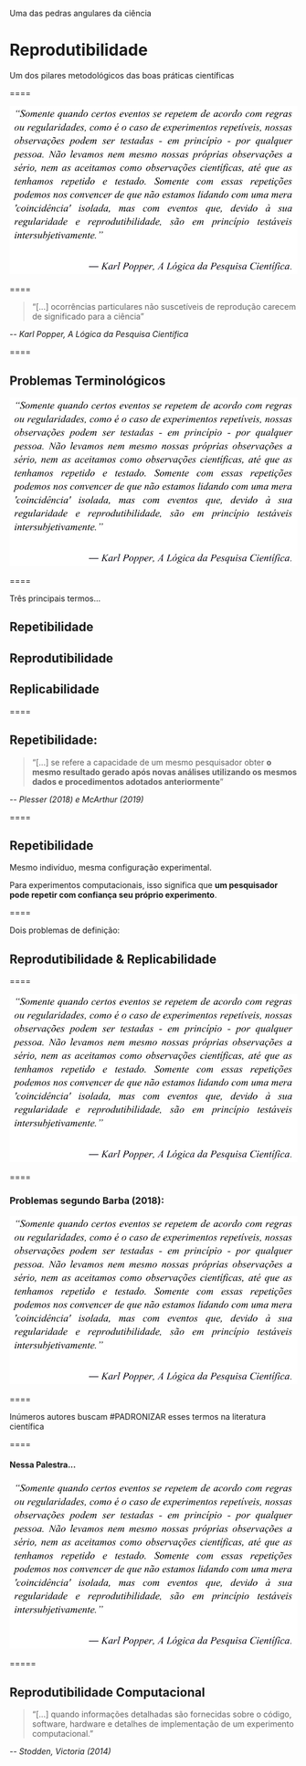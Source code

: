 <!-- .slide: data-background="img/motivation.jpg" -->

Uma das pedras angulares da ciência <br>
# Reprodutibilidade
Um dos pilares metodológicos das boas práticas científicas

====

![avatar][avatar] <!-- .element: class="pull-center" -->

[avatar]: ../shared/img/popper.png

====

> “[...] ocorrências particulares não suscetíveis de reprodução carecem de significado para a ciência”

-- <cite>Karl Popper, A Lógica da Pesquisa Científica</cite>

====

## Problemas Terminológicos

![avatar][avatar] <!-- .element: class="pull-center" -->

[avatar]: ../shared/img/fig.png

====

Três principais termos...

## Repetibilidade
## Reprodutibilidade
## Replicabilidade

====

<!-- .slide: data-background="img/motivation.jpg" -->

## Repetibilidade:

> “[...] se refere a capacidade de um mesmo pesquisador obter **o mesmo resultado gerado após novas análises utilizando os mesmos dados e procedimentos adotados anteriormente**”

-- <cite>Plesser (2018) e McArthur (2019)</cite>

====

## Repetibilidade

Mesmo indivíduo, mesma configuração experimental.

Para experimentos computacionais, isso significa que **um pesquisador pode repetir com confiança seu próprio experimento**.

====

Dois problemas de definição:

## Reprodutibilidade & Replicabilidade

====

![avatar][avatar] <!-- .element: class="pull-center" -->

[avatar]: ../shared/img/Barba.png

====

### Problemas segundo Barba (2018):

![avatar][avatar] <!-- .element: class="pull-center" -->

[avatar]: ../shared/img/reprorepli.png

====

Inúmeros autores buscam
#PADRONIZAR
esses termos na literatura científica

====

#### Nessa Palestra...

![avatar][avatar] <!-- .element: class="pull-center" -->

[avatar]: ../shared/img/repro.png

=====

## Reprodutibilidade Computacional

> “[...] quando informações detalhadas são fornecidas sobre o código, software, hardware e detalhes de implementação de um experimento computacional.”

-- <cite>Stodden, Victoria (2014)</cite>
